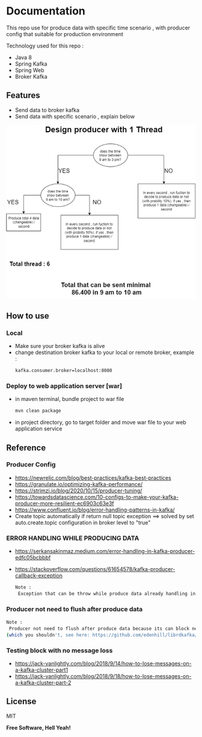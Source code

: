 # Documentation

This repo use for produce data with specific time scenario , with producer config that suitable for production environment

Technology used for this repo :
- Java 8
- Spring Kafka
- Spring Web
- Broker Kafka

## Features

- Send data to broker kafka
- Send data with specific scenario , explain below

![producer-scenario](https://github.com/nonefornothing/kafka-producer-with-production-configuration/blob/master/ProducerDesignForPE-diagrameditor.jpg)

## How to use

### Local
- Make sure your broker kafka is alive
- change destination broker kafka to your local or remote broker, example :
   ```sh
   kafka.consumer.broker=localhost:8080
   ```

### Deploy to web application server [war]

- in maven terminal, bundle project to war file
   ```sh
   mvn clean package
   ```
- in project directory, go to target folder and move war file to your web application service

## Reference

### Producer Config
- https://newrelic.com/blog/best-practices/kafka-best-practices
- https://granulate.io/optimizing-kafka-performance/
- https://strimzi.io/blog/2020/10/15/producer-tuning/
- https://towardsdatascience.com/10-configs-to-make-your-kafka-producer-more-resilient-ec6903c63e3f
- https://www.confluent.io/blog/error-handling-patterns-in-kafka/
- Create topic automatically  if return null topic exception ==> solved by set auto.create.topic configuration in broker level to "true"

### ERROR HANDLING WHILE PRODUCING DATA
- https://serkansakinmaz.medium.com/error-handling-in-kafka-producer-edfc05bcbbbf
- https://stackoverflow.com/questions/61654578/kafka-producer-callback-exception

   ```sh
   Note :
    Exception that can be throw while produce data already handling in retries config , so no need to handle it manually  if non retries thrown , then it's not caused poison pill for application
   ```


### Producer not need to flush after produce data
   ```sh
   Note :
    Producer not need to flush after produce data because its can block next message for send to broker  can be used for prevent data loss , if you call it , before you shutdown the producer  if you just shutdown the service by force, than data loss can be happen  if you call flush programmatically , then data loss can not be happen you implement flush , you are effectively implementing a sync producer
(which you shouldn't, see here: https://github.com/edenhill/librdkafka/wiki/FAQ#why-is-there-no-sync-produce-interface).
   ```

### Testing block with no message loss
- https://jack-vanlightly.com/blog/2018/9/14/how-to-lose-messages-on-a-kafka-cluster-part1
- https://jack-vanlightly.com/blog/2018/9/18/how-to-lose-messages-on-a-kafka-cluster-part-2

## License

MIT

**Free Software, Hell Yeah!**
